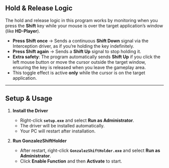 ## Hold & Release Logic

The hold and release logic in this program works by monitoring when you press the **Shift** key while your mouse is over the target application’s window (like **HD-Player**).  

- **Press Shift once** → Sends a continuous **Shift Down** signal via the Interception driver, as if you’re holding the key indefinitely.  
- **Press Shift again** → Sends a **Shift Up** signal to stop holding it.  
- **Extra safety**: The program automatically sends **Shift Up** if you click the left mouse button or move the cursor outside the target window, ensuring the key is released when you leave the gameplay area.  
- This toggle effect is active **only** while the cursor is on the target application.

---

## Setup & Usage

1. **Install the Driver**  
   - Right-click **`setup.exe`** and select **Run as Administrator**.  
   - The driver will be installed automatically.  
   - Your PC will restart after installation.

2. **Run GonzalezShiftHolder**  
   - After restart, right-click **`GonzalezShiftHolder.exe`** and select **Run as Administrator**.  
   - Click **Enable Function** and then **Activate** to start.



